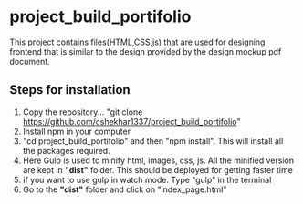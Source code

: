 # project_build_portifolio

This project contains files(HTML,CSS,js) that are used for designing frontend that is similar to the design provided by the design mockup pdf document.

## Steps for installation
1. Copy the repository... "git clone https://github.com/cshekhar1337/project_build_portifolio"
2. Install npm in your computer
3. "cd project_build_portifolio" and then "npm install". This will install all the packages required.
4. Here Gulp is used to minify html, images, css, js. All the minified version are kept in **"dist"** folder. This should be deployed for getting faster time
5. if you want to use gulp in watch mode. Type "gulp" in the terminal
6. Go to the **"dist"** folder and click on "index_page.html"
